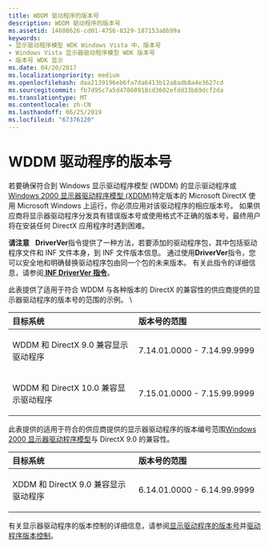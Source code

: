 ```yaml
---
title: WDDM 驱动程序的版本号
description: WDDM 驱动程序的版本号
ms.assetid: 14608626-cd01-4756-8329-187153a8b99a
keywords:
- 显示驱动程序模型 WDK Windows Vista 中，版本号
- Windows Vista 显示器驱动程序模型 WDK 版本号
- 版本号 WDK 显示
ms.date: 04/20/2017
ms.localizationpriority: medium
ms.openlocfilehash: daa2139196eb6fa7da6413b12a8adb8a4e3627cd
ms.sourcegitcommit: fb7d95c7a5d47860918cd3602efdd33b69dcf2da
ms.translationtype: MT
ms.contentlocale: zh-CN
ms.lasthandoff: 06/25/2019
ms.locfileid: "67376120"
---
```

# <a name="version-numbers-for-wddm-drivers"></a>WDDM 驱动程序的版本号


若要确保符合到 Windows 显示驱动程序模型 (WDDM) 的显示驱动程序或[Windows 2000 显示器驱动程序模型 (XDDM)](windows-2000-display-driver-model-design-guide.md)特定版本的 Microsoft DirectX 使用 Microsoft Windows 上运行，你必须应用对该驱动程序的相应版本号。 如果供应商将显示器驱动程序分发具有错误版本号或使用格式不正确的版本号，最终用户将在安装任何 DirectX 应用程序时遇到困难。

**请注意**   **DriverVer**指令提供了一种方法，若要添加的驱动程序包，其中包括驱动程序文件和 INF 文件本身，到 INF 文件版本信息。 通过使用**DriverVer**指令，您可以安全地和明确替换驱动程序包由同一个包的未来版本。 有关此指令的详细信息，请参阅[ **INF DriverVer 指令**](https://docs.microsoft.com/windows-hardware/drivers/install/inf-driverver-directive)。

 

此表提供了适用于符合 WDDM 与各种版本的 DirectX 的兼容性的供应商提供的显示器驱动程序的版本号的范围的示例。 \\

<table>
<colgroup>
<col width="50%" />
<col width="50%" />
</colgroup>
<thead>
<tr class="header">
<th align="left">目标系统</th>
<th align="left">版本号的范围</th>
</tr>
</thead>
<tbody>
<tr class="odd">
<td align="left"><p>WDDM 和 DirectX 9.0 兼容显示驱动程序</p></td>
<td align="left"><p>7.14.01.0000 - 7.14.99.9999</p></td>
</tr>
<tr class="even">
<td align="left"><p>WDDM 和 DirectX 10.0 兼容显示驱动程序</p></td>
<td align="left"><p>7.15.01.0000 - 7.15.99.9999</p></td>
</tr>
</tbody>
</table>

 

此表提供的适用于符合的供应商提供的显示器驱动程序的版本编号范围[Windows 2000 显示器驱动程序模型](windows-2000-display-driver-model-design-guide.md)与 DirectX 9.0 的兼容性。

<table>
<colgroup>
<col width="50%" />
<col width="50%" />
</colgroup>
<thead>
<tr class="header">
<th align="left">目标系统</th>
<th align="left">版本号的范围</th>
</tr>
</thead>
<tbody>
<tr class="odd">
<td align="left"><p>XDDM 和 DirectX 9.0 兼容显示驱动程序</p></td>
<td align="left"><p>6.14.01.0000 - 6.14.99.9999</p></td>
</tr>
</tbody>
</table>

 

有关显示器驱动程序的版本控制的详细信息，请参阅[显示驱动程序的版本号](version-numbers-for-display-drivers.md)并[驱动程序版本控制](wddm-2-1-features.md#driver-versioning)。

 

 





